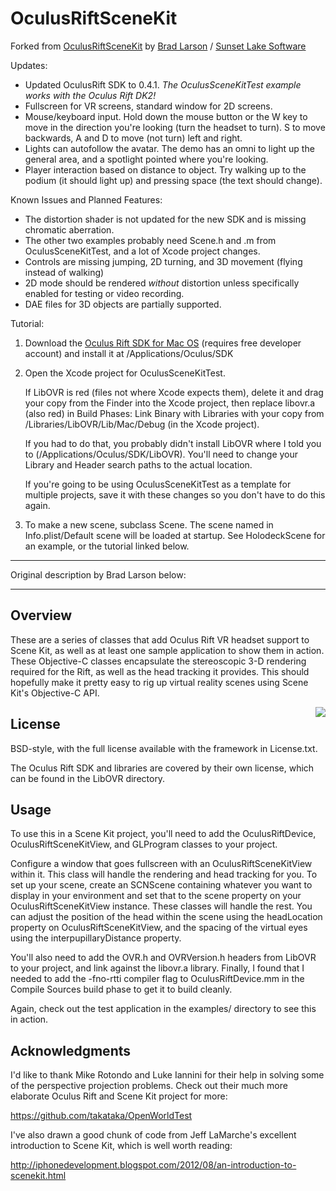 OculusRiftSceneKit
==================

Forked from [OculusRiftSceneKit](http://github.com/BradLarson/OculusRiftSceneKit) by [Brad Larson](http://twitter.com/bradlarson) / [Sunset Lake Software](http://www.sunsetlakesoftware.com)

Updates:

- Updated OculusRift SDK to 0.4.1. *The OculusSceneKitTest example works with the Oculus Rift DK2!*
- Fullscreen for VR screens, standard window for 2D screens.
- Mouse/keyboard input. Hold down the mouse button or the W key to move in the direction you're looking (turn the headset to turn). S to move backwards, A and D to move (not turn) left and right.
- Lights can autofollow the avatar. The demo has an omni to light up the general area, and a spotlight pointed where you're looking.
- Player interaction based on distance to object. Try walking up to the podium (it should light up) and pressing space (the text should change).

Known Issues and Planned Features:

- The distortion shader is not updated for the new SDK and is missing chromatic aberration.
- The other two examples probably need Scene.h and .m from OculusSceneKitTest, and a lot of Xcode project changes.
- Controls are missing jumping, 2D turning, and 3D movement (flying instead of walking)
- 2D mode should be rendered *without* distortion unless specifically enabled for testing or video recording.
- DAE files for 3D objects are partially supported.
	
Tutorial:

1. Download the [Oculus Rift SDK for Mac OS](https://developer.oculusvr.com/?action=dl) (requires free developer account) and install it at /Applications/Oculus/SDK

2. Open the Xcode project for OculusSceneKitTest.

	If LibOVR is red (files not where Xcode expects them), delete it and drag your copy from the Finder into the Xcode project, then replace libovr.a (also red) in Build Phases: Link Binary with Libraries with your copy from /Libraries/LibOVR/Lib/Mac/Debug (in the Xcode project).

	If you had to do that, you probably didn't install LibOVR where I told you to (/Applications/Oculus/SDK/LibOVR).  You'll need to change your Library and Header search paths to the actual location.

	If you're going to be using OculusSceneKitTest as a template for multiple projects, save it with these changes so you don't have to do this again.

3. To make a new scene, subclass Scene. The scene named in Info.plist/Default scene will be loaded at startup. See HolodeckScene for an example, or the tutorial linked below.

---

Original description by Brad Larson below:

---

## Overview ##

These are a series of classes that add Oculus Rift VR headset support to Scene Kit, as well as at least one sample application to show them in action. These Objective-C classes encapsulate the stereoscopic 3-D rendering required for the Rift, as well as the head tracking it provides. This should hopefully make it pretty easy to rig up virtual reality scenes using Scene Kit's Objective-C API.

<div style="float: right"><img src="http://sunsetlakesoftware.com/sites/default/files/SceneKitOCVR.jpg" /></div>

## License ##

BSD-style, with the full license available with the framework in License.txt.

The Oculus Rift SDK and libraries are covered by their own license, which can be found in the LibOVR directory.

## Usage ##

To use this in a Scene Kit project, you'll need to add the OculusRiftDevice, OculusRiftSceneKitView, and GLProgram classes to your project. 

Configure a window that goes fullscreen with an OculusRiftSceneKitView within it. This class will handle the rendering and head tracking for you. To set up your scene, create an SCNScene containing whatever you want to display in your environment and set that to the scene property on your OculusRiftSceneKitView instance. These classes will handle the rest. You can adjust the position of the head within the scene using the headLocation property on OculusRiftSceneKitView, and the spacing of the virtual eyes using the interpupillaryDistance property.

You'll also need to add the OVR.h and OVRVersion.h headers from LibOVR to your project, and link against the libovr.a library. Finally, I found that I needed to add the -fno-rtti compiler flag to OculusRiftDevice.mm in the Compile Sources build phase to get it to build cleanly.

Again, check out the test application in the examples/ directory to see this in action.

## Acknowledgments ##

I'd like to thank Mike Rotondo and Luke Iannini for their help in solving some of the perspective projection problems. Check out their much more elaborate Oculus Rift and Scene Kit project for more: 

https://github.com/takataka/OpenWorldTest

I've also drawn a good chunk of code from Jeff LaMarche's excellent introduction to Scene Kit, which is well worth reading:

http://iphonedevelopment.blogspot.com/2012/08/an-introduction-to-scenekit.html